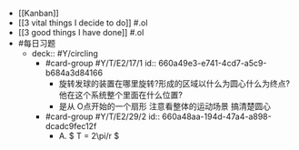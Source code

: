 - [[Kanban]]
- [[3 vital things I decide to do]] #.ol
- [[3 good things I have done]] #.ol
- #每日习题
	- deck:: #Y/circling
		- #card-group #Y/T/E2/17/1 
		  id:: 660a49e3-e741-4cd7-a5c9-b684a3d84166
			- 旋转发球的装置在哪里旋转?形成的区域以什么为圆心什么为终点?他在这个系统整个里面在什么位置?
			- 是从 O点开始的一个扇形 注意看整体的运动场景 搞清楚圆心
		- #card-group #Y/T/E2/29/2
		  id:: 660a48aa-194d-47a4-a898-dcadc9fec12f
			- A.  $ T = 2\pi/r $